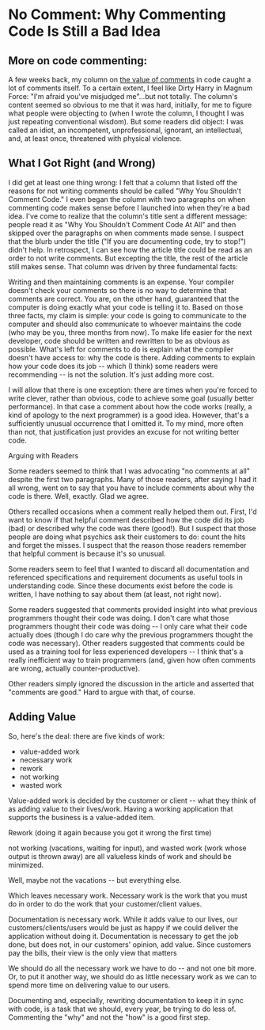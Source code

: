 
<!-- https://visualstudiomagazine.com/articles/2013/07/26/why-commenting-code-is-still-bad.aspx -->

# No Comment: Why Commenting Code Is Still a Bad Idea

## More on code commenting:

A few weeks back, my column on [the value of comments](./ToCommentOrNotToComment.md) in code caught a lot of comments itself. To a certain extent, I feel like Dirty Harry in Magnum Force: "I'm afraid you've misjudged me"…but not totally. The column's content seemed so obvious to me that it was hard, initially, for me to figure what people were objecting to (when I wrote the column, I thought I was just repeating conventional wisdom). But some readers did object: I was called an idiot, an incompetent, unprofessional, ignorant, an intellectual, and, at least once, threatened with physical violence.

## What I Got Right (and Wrong)

I did get at least one thing wrong: I felt that a column that listed off the reasons for not writing comments should be called "Why You Shouldn't Comment Code." I even began the column with two paragraphs on when commenting code makes sense before I launched into when they're a bad idea. I've come to realize that the column's title sent a different message: people read it as "Why You Shouldn't Comment Code At All" and then skipped over the paragraphs on when comments made sense. I suspect that the blurb under the title ("If you are documenting code, try to stop!") didn't help. In retrospect, I can see how the article title could be read as an order to not write comments.
But excepting the title, the rest of the article still makes sense. That column was driven by three fundamental facts:

Writing and then maintaining comments is an expense.
Your compiler doesn't check your comments so there is no way to determine that comments are correct.
You are, on the other hand, guaranteed that the computer is doing exactly what your code is telling it to.
Based on those three facts, my claim is simple: your code is going to communicate to the computer and should also communicate to whoever maintains the code (who may be you, three months from now). To make life easier for the next developer, code should be written and rewritten to be as obvious as possible. What's left for comments to do is explain what the compiler doesn't have access to: why the code is there. Adding comments to explain how your code does its job -- which (I think) some readers were recommending -- is not the solution. It's just adding more cost.

I will allow that there is one exception: there are times when you're forced to write clever, rather than obvious, code to achieve some goal (usually better performance). In that case a comment about how the code works (really, a kind of apology to the next programmer) is a good idea. However, that's a sufficiently unusual occurrence that I omitted it. To my mind, more often than not, that justification just provides an excuse for not writing better code.

Arguing with Readers

Some readers seemed to think that I was advocating "no comments at all" despite the first two paragraphs. Many of those readers, after saying I had it all wrong, went on to say that you have to include comments about why the code is there. Well, exactly. Glad we agree.

Others recalled occasions when a comment really helped them out. First, I'd want to know if that helpful comment described how the code did its job (bad) or described why the code was there (good!). But I suspect that those people are doing what psychics ask their customers to do: count the hits and forget the misses. I suspect that the reason those readers remember that helpful comment is because it's so unusual.

Some readers seem to feel that I wanted to discard all documentation and referenced specifications and requirement documents as useful tools in understanding code. Since these documents exist before the code is written, I have nothing to say about them (at least, not right now).

Some readers suggested that comments provided insight into what previous programmers thought their code was doing. I don't care what those programmers thought their code was doing -- I only care what their code actually does (though I do care why the previous programmers thought the code was necessary). Other readers suggested that comments could be used as a training tool for less experienced developers -- I think that's a really inefficient way to train programmers (and, given how often comments are wrong, actually counter-productive).

Other readers simply ignored the discussion in the article and asserted that "comments are good." Hard to argue with that, of course.

## Adding Value

So, here's the deal: there are five kinds of work: 

- value-added work
- necessary work
- rework
- not working
- wasted work

Value-added work is decided by the customer or client -- what they think of as adding value to their lives/work. Having a working application that supports the business is a value-added item.

Rework (doing it again because you got it wrong the first time)

not working (vacations, waiting for input), and wasted 
work (work whose output is thrown away) are all valueless kinds of work and should be minimized.

Well, maybe not the vacations -- but everything else.

Which leaves necessary work. Necessary work is the work that you must do in order to do the work that your customer/client values.

Documentation is necessary work. While it adds value to our lives, our customers/clients/users would be just as happy if we could deliver the application without doing it. Documentation is necessary to get the job done, but does not, in our customers' opinion, add value. Since customers pay the bills, their view is the only view that matters

We should do all the necessary work we have to do -- and not one bit more. Or, to put it another way, we should do as little necessary work as we can to spend more time on delivering value to our users.

Documenting and, especially, rewriting documentation to keep it in sync with code, is a task that we should, every year, be trying to do less of. Commenting the "why" and not the "how" is a good first step.

